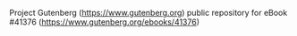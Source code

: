 Project Gutenberg (https://www.gutenberg.org) public repository for eBook #41376 (https://www.gutenberg.org/ebooks/41376)
